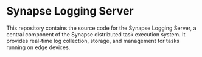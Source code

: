 # Synapse Logging Server 
This repository contains the source code for the Synapse Logging Server, a central component of the Synapse distributed task execution system. It provides real-time log collection, storage, and management for tasks running on edge devices.